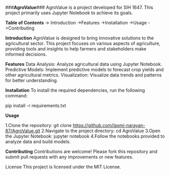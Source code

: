 ###**AgroValue**###
AgroValue is a project developed for SIH 1647. This project primarily uses Jupyter Notebook to achieve its goals.

**Table of Contents**
-> Introduction
->Features
->Installation
->Usage
->Contributing


**Introduction**
AgroValue is designed to bring innovative solutions to the agricultural sector. This project focuses on various aspects of agriculture, providing tools and insights to help farmers and stakeholders make informed decisions.

**Features**
Data Analysis: Analyze agricultural data using Jupyter Notebook.
Predictive Models: Implement predictive models to forecast crop yields and other agricultural metrics.
Visualization: Visualize data trends and patterns for better understanding.

**Installation**
To install the required dependencies, run the following command:

pip install -r requirements.txt

**Usage**

1.Clone the repository:
git clone https://github.com/laxmi-narayan-87/AgroValue.git
2.Navigate to the project directory:
cd AgroValue
3.Open the Jupyter Notebook:
jupyter notebook
4.Follow the notebooks provided to analyze data and build models. 

**Contributing**
Contributions are welcome! Please fork this repository and submit pull requests with any improvements or new features.

License
This project is licensed under the MIT License.

